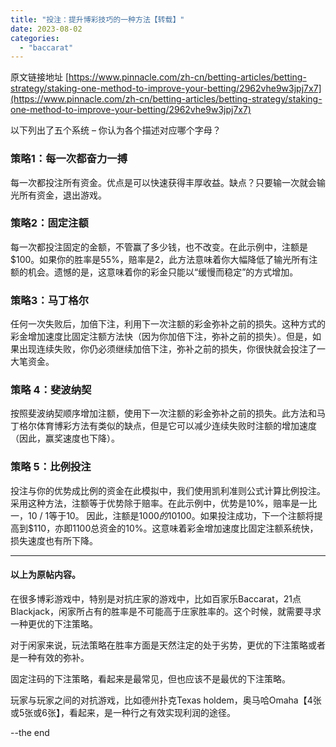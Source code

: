 ```yaml
---
title: "投注：提升博彩技巧的一种方法【转载】"
date: 2023-08-02
categories: 
  - "baccarat"
---
```


原文链接地址 [https://www.pinnacle.com/zh-cn/betting-articles/betting-strategy/staking-one-method-to-improve-your-betting/2962vhe9w3jpj7x7](https://www.pinnacle.com/zh-cn/betting-articles/betting-strategy/staking-one-method-to-improve-your-betting/2962vhe9w3jpj7x7)

以下列出了五个系统 – 你认为各个描述对应哪个字母？

### 策略1：每一次都奋力一搏

每一次都投注所有资金。优点是可以快速获得丰厚收益。缺点？只要输一次就会输光所有资金，退出游戏。

### 策略2：固定注额

每一次都投注固定的金额，不管赢了多少钱，也不改变。在此示例中，注额是$100。如果你的胜率是55%，赔率是2，此方法意味着你大幅降低了输光所有注额的机会。遗憾的是，这意味着你的彩金只能以“缓慢而稳定”的方式增加。

### 策略3：马丁格尔

任何一次失败后，加倍下注，利用下一次注额的彩金弥补之前的损失。这种方式的彩金增加速度比固定注额方法快（因为你加倍下注，弥补之前的损失）。但是，如果出现连续失败，你仍必须继续加倍下注，弥补之前的损失，你很快就会投注了一大笔资金。

### 策略 4：斐波纳契

按照斐波纳契顺序增加注额，使用下一次注额的彩金弥补之前的损失。此方法和马丁格尔体育博彩方法有类似的缺点，但是它可以减少连续失败时注额的增加速度（因此，赢奖速度也下降）。

### 策略 5：比例投注

投注与你的优势成比例的资金在此模拟中，我们使用凯利准则公式计算比例投注。采用这种方法，注额等于优势除于赔率。在此示例中，优势是10%，赔率是一比一，10 / 1等于10。 因此，注额是$1000的10%：$100。如果投注成功，下一个注额将提高到$110，亦即1100总资金的10%。这意味着彩金增加速度比固定注额系统快，损失速度也有所下降。

* * *

#### 以上为原帖内容。

在很多博彩游戏中，特别是对抗庄家的游戏中，比如百家乐Baccarat，21点Blackjack，闲家所占有的胜率是不可能高于庄家胜率的。这个时候，就需要寻求一种更优的下注策略。

对于闲家来说，玩法策略在胜率方面是天然注定的处于劣势，更优的下注策略或者是一种有效的弥补。

固定注码的下注策略，看起来是最常见，但也应该不是最优的下注策略。

玩家与玩家之间的对抗游戏，比如德州扑克Texas holdem，奥马哈Omaha【4张或5张或6张】，看起来，是一种行之有效实现利润的途径。

\--the end

